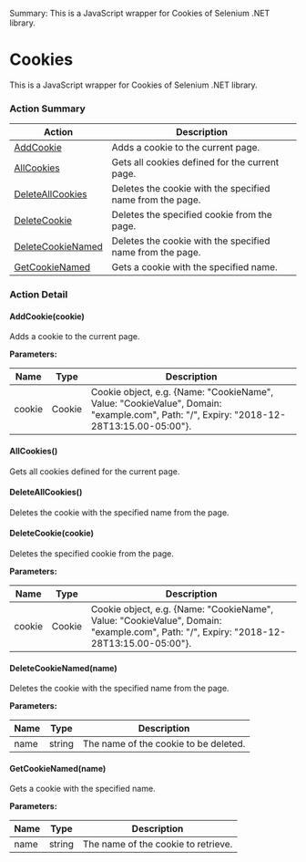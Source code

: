 Summary: This is a JavaScript wrapper for Cookies of Selenium .NET library.

# Cookies

This is a JavaScript wrapper for Cookies of Selenium .NET library.






<!-- ============================== property summary ========================== -->

	
<!-- ============================== action summary ========================== -->



### Action Summary

|  **Action** | **Description** | 
| ----------- | --------------- |
|	[AddCookie](#AddCookie) | Adds a cookie to the current page. |
|	[AllCookies](#AllCookies) | Gets all cookies defined for the current page. |
|	[DeleteAllCookies](#DeleteAllCookies) | Deletes the cookie with the specified name from the page. |
|	[DeleteCookie](#DeleteCookie) | Deletes the specified cookie from the page. |
|	[DeleteCookieNamed](#DeleteCookieNamed) | Deletes the cookie with the specified name from the page. |
|	[GetCookieNamed](#GetCookieNamed) | Gets a cookie with the specified name. |




<!-- ============================== property detail ========================== -->
	
	
<!-- ============================== action detail ========================== -->
	
### Action Detail
		
<a name="AddCookie"></a>    
#### AddCookie(cookie)

Adds a cookie to the current page.


**Parameters:**

|	**Name** | **Type** | **Description** |
| ---------- | -------- | --------------- |
| cookie | Cookie |	Cookie object, e.g. {Name: "CookieName", Value: "CookieValue", Domain: "example.com", Path: "/", Expiry: "2018-12-28T13:15.00-05:00"}. |





<a name="see.also.cookies.addcookie"></a>

<a name="AllCookies"></a>    
#### AllCookies()

Gets all cookies defined for the current page.





<a name="see.also.cookies.allcookies"></a>

<a name="DeleteAllCookies"></a>    
#### DeleteAllCookies()

Deletes the cookie with the specified name from the page.





<a name="see.also.cookies.deleteallcookies"></a>

<a name="DeleteCookie"></a>    
#### DeleteCookie(cookie)

Deletes the specified cookie from the page.


**Parameters:**

|	**Name** | **Type** | **Description** |
| ---------- | -------- | --------------- |
| cookie | Cookie |	Cookie object, e.g. {Name: "CookieName", Value: "CookieValue", Domain: "example.com", Path: "/", Expiry: "2018-12-28T13:15.00-05:00"}. |





<a name="see.also.cookies.deletecookie"></a>

<a name="DeleteCookieNamed"></a>    
#### DeleteCookieNamed(name)

Deletes the cookie with the specified name from the page.


**Parameters:**

|	**Name** | **Type** | **Description** |
| ---------- | -------- | --------------- |
| name | string |	The name of the cookie to be deleted. |





<a name="see.also.cookies.deletecookienamed"></a>

<a name="GetCookieNamed"></a>    
#### GetCookieNamed(name)

Gets a cookie with the specified name.


**Parameters:**

|	**Name** | **Type** | **Description** |
| ---------- | -------- | --------------- |
| name | string |	The name of the cookie to retrieve. |





<a name="see.also.cookies.getcookienamed"></a>

	

